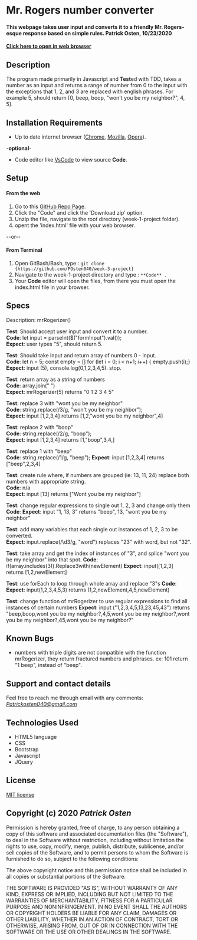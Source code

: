 # Mr. Rogers number converter

#### **This webpage takes user input and converts it to a friendly Mr. Rogers-esque response based on simple rules. Patrick Osten, 10/23/2020**

**[Click here to open in web browser](https://posten040.github.io/week-3-project/index.html)**

## Description

The program made primarily in Javascript and **Test**ed with TDD, takes a number as an input and returns a range of number from 0 to the input with the exceptions that 1, 2, and 3 are replaced with english phrases. For example 5, should return [0, beep, boop, "won't you be my neighbor?", 4, 5].

## Installation Requirements

- Up to date internet browser ([Chrome](https://www.google.com/chrome/?brand=CHBD&gclid=Cj0KCQjw28T8BRDbARIsAEOMBcy9jwgkNels1LOSIWTx4sDazLfEgC6PylTug62KqyWPeA0EMyr3254aAjTTEALw_wcB&gclsrc=aw.ds), [Mozilla](https://www.mozilla.org/en-US/firefox/), [Opera](https://www.opera.com/)).
 
 
 -**optional**- 
- Code editor like [VsCode](https://**Code**.visualstudio.com/download) to view source **Code**.

## Setup

#### From the web
1. Go to this [GitHub Repo Page](https://github.com/POsten040/week-3-project).
2. Click the "Code" and click the 'Download zip' option.
3. Unzip the file, navigate to the root directory (week-1-project folder).
4. opent the 'index.html' file with your web browser.

--or--

#### From Terminal

1. Open GitBash/Bash, type 
: `git clone {https://github.com/POsten040/week-3-project}`
2. Navigate to the week-1-project directory and type
: `**Code** .`
3. Your **Code** editor will open the files, from there you must open the index.html file in your browser.

## Specs

Description: mrRogerizer()



****Test****: Should accept user input and convert it to a number.  
**Code**: let input = parseInt($("formInput").val());  
 **Expect**: user types "5", should return 5.

**Test**: Should take input and return array of numbers 0 - input.  
**Code**: let n = 5;
const empty = []
for (let i = 0; i < n+1; i++) {
    empty.push(i);}  
**Expect**: input (5), console.log(0,1,2,3,4,5). stop. 

**Test**: return array as a string of numbers  
**Code**: array.join(" ")  
**Expect**:  mrRogerizer(5) returns "0 1 2 3 4 5"  

**Test**: replace 3 with "wont you be my neighbor"  
**Code**: string.replace(/3/g, "won't you be my neighbor");  
**Expect**: input [1,2,3,4] returns [1,2,"wont you be my neighbor",4]  

**Test**: replace 2 with "boop"  
**Code**: string.replace(/2/g, "boop");  
**Expect**: input [1,2,3,4] returns [1,"boop",3,4,] 

**Test**: replace 1 with "beep"  
**Code**: string.replace(/1/g, "beep"); 
**Expect**: input [1,2,3,4] returns ["beep",2,3,4] 

**Test**: create rule where, if numbers are grouped (ie: 13, 11, 24) replace both numbers with appropriate string.  
**Code**: n/a  
**Expect**: input [13] returns ["Wont you be my neighbor"]  

**Test**: change regular expressions to single out 1, 2, 3 and change only them
**Code**:
**Expect**: input "1, 13, 3" returns "beep", 13, "wont you be my neighbor"

**Test**: add many variables that each single out instances of 1, 2, 3 to be converted.  
**Expect**: input.replace(/\d3/g, "word") replaces "23" with word, but not "32".  
<!-- I'm not happy about how this works -->

**Test**: take array and get the index of instances of "3", and splice "wont you be my neighbor" into that spot.
**Code**: if(array.includes(3)).Replace3with(newElement)
**Expect**: input([1,2,3] returns [1,2,newElement]

**Test**: use forEach to loop through whole array and replace "3"s
**Code**: 
**Expect**: input(1,2,3,4,5,3) returns (1,2,newElement,4,5,newElement)

**Test**: change function of mrRogerizer to use regular expressions to find all instances of certain numbers
**Expect**: input ("1,2,3,4,5,13,23,45,43") returns "beep,boop,wont you be my neighbor?,4,5,wont you be my neighbor?,wont you be my neighbor?,45,wont you be my neighbor?"



## Known Bugs
*  numbers with triple digits are not compatible with the function mrRogerizer, they return fractured numbers and phrases. ex: 101 return "1 beep", instead of "beep".

## Support and contact details

Feel free to reach me through email with any comments:
*Patrickosten040@gmail.com*

## Technologies Used

- HTML5 language  
- CSS 
- Bootstrap
- Javascript
- JQuery

## License

[MIT license](https://opensource.org/licenses/MIT)

## Copyright (c) 2020 **_Patrick Osten_**

Permission is hereby granted, free of charge, to any person obtaining a copy of this software and associated documentation files (the "Software"), to deal in the Software without restriction, including without limitation the rights to use, copy, modify, merge, publish, distribute, sublicense, and/or sell copies of the Software, and to permit persons to whom the Software is furnished to do so, subject to the following conditions:

The above copyright notice and this permission notice shall be included in all copies or substantial portions of the Software.

THE SOFTWARE IS PROVIDED "AS IS", WITHOUT WARRANTY OF ANY KIND, EXPRESS OR IMPLIED, INCLUDING BUT NOT LIMITED TO THE WARRANTIES OF MERCHANTABILITY, FITNESS FOR A PARTICULAR PURPOSE AND NONINFRINGEMENT. IN NO EVENT SHALL THE AUTHORS OR COPYRIGHT HOLDERS BE LIABLE FOR ANY CLAIM, DAMAGES OR OTHER LIABILITY, WHETHER IN AN ACTION OF CONTRACT, TORT OR OTHERWISE, ARISING FROM, OUT OF OR IN CONNECTION WITH THE SOFTWARE OR THE USE OR OTHER DEALINGS IN THE SOFTWARE.